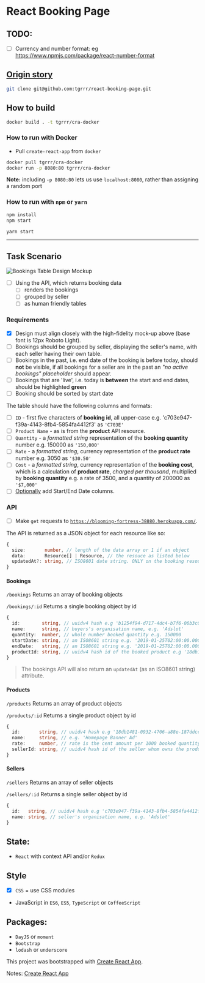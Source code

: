 # React Booking Page



## TODO:

- [ ] Currency and number format: eg https://www.npmjs.com/package/react-number-format

## [**Origin story**](http://github.com/tgrrr/react-booking-page)

```bash
git clone git@github.com:tgrrr/react-booking-page.git
```

## How to build

```bash
docker build . -t tgrrr/cra-docker
```

### How to run with Docker

- Pull `create-react-app` from `docker`

```bash
docker pull tgrrr/cra-docker
docker run -p 8080:80 tgrrr/cra-docker
```

**Note:** including `-p 8080:80` lets us use `localhost:8080`, rather than assigning a random port

### How to run with `npm` or `yarn`

```bash
npm install
npm start
```

```bash
yarn start
```

---


## Task Scenario

![Bookings Table Design Mockup](https://user-images.githubusercontent.com/908155/43172577-41114f3c-8ff3-11e8-849a-18c6cbb8f1f0.png)

- [ ] Using the API, which returns booking data
  - [ ] renders the bookings
  - [ ] grouped by seller
  - [ ] as human friendly tables

### Requirements

- [x] Design must align closely with the high-fidelity mock-up above (base font is 12px Roboto Light).
- [ ] Bookings should be grouped by seller, displaying the seller's name, with each seller having their own table.
- [ ] Bookings in the past, i.e. end date of the booking is before today, should **not** be visible, if all bookings for a seller are in the past an *"no active bookings" placeholder* should appear.
- [ ] Bookings that are 'live', i.e. today is **between** the start and end dates, should be highlighted **green**
- [ ] Booking should be sorted by start date

The table should have the following columns and formats:

- [ ] `ID` - first five characters of **booking id**, all upper-case e.g. 'c703e947-f39a-4143-8fb4-5854fa4412f3' as `'C703E'`
- [ ] `Product Name` - as is from the **product** API resource.
- [ ] `Quantity` - a *formatted string* representation of the **booking quantity** number e.g. 150000 as `'150,000'`
- [ ] `Rate` - a *formatted string*, currency representation of the **product rate** number e.g. 3050 as `'$30.50'`
- [ ] `Cost` - a *formatted string*, currency representation of the **booking cost**, which is a calculation of **product rate**, *charged per thousand*, multiplied by **booking quantity** e.g. a rate of 3500, and a quantity of 200000 as `'$7,000'`
- [ ] <u>Optionally</u> add Start/End Date columns.

### API

- [ ] Make `get` requests to [`https://blooming-fortress-38880.herokuapp.com/`](https://blooming-fortress-38880.herokuapp.com/).

The API is returned as a JSON object for each resource like so:

```typescript
{
  size:       number, // length of the data array or 1 if an object
  data:       Resource[] | Resource, // the resouce as listed below
  updatedAt?: string, // ISO8601 date string. ONLY on the booking resource
}
```

#### Bookings

`/bookings`
Returns an array of booking objects

`/bookings/:id`
Returns a single booking object by id

```typescript
{
  id:        string, // uuidv4 hash e.g 'b1254f94-d717-4dc4-b7f6-06b3c00d77a1'
  name:      string, // buyers's organisation name, e.g. 'Adslot'
  quantity:  number, // whole number booked quantity e.g. 150000
  startDate: string, // an ISO8601 string e.g. '2019-01-25T02:00:00.000Z'
  endDate:   string, // an ISO8601 string e.g. '2019-01-25T02:00:00.000Z'
  productId: string, // uuidv4 hash id of the booked product e.g '18db1481-0932-4706-a88e-187ddcc41017'
}
```

> The bookings API will also return an `updatedAt` (as an ISO8601 string) attribute.

#### Products

`/products`
Returns an array of product objects

`/products/:id`
Returns a single product object by id

```typescript
{
  id:       string, // uuidv4 hash e.g '18db1481-0932-4706-a88e-187ddcc41017'
  name:     string, // e.g. 'Homepage Banner Ad'
  rate:     number, // rate is the cent amount per 1000 booked quantity, e.g. 5000 is '$50.00'
  sellerId: string, // uuidv4 hash id of the seller whom owns the product e.g 'c703e947-f39a-4143-8fb4-5854fa4412f3'
}
```

#### Sellers
`/sellers`
Returns an array of seller objects

`/sellers/:id`
Returns a single seller object by id

```typescript
{
  id:   string, // uuidv4 hash e.g 'c703e947-f39a-4143-8fb4-5854fa4412f3'
  name: string, // seller's organisation name, e.g. 'Adslot'
}
```

## State:

* `React` with context API and/or `Redux`

## Style

- [x] `CSS` = use CSS modules
* JavaScript in `ES6`, `ES5`, `TypeScript` or `CoffeeScript`

## Packages: 

* `DayJS` or `moment`
* `Bootstrap`
* `lodash` or `underscore`

This project was bootstrapped with [Create React App](https://github.com/facebook/create-react-app).

Notes: [Create React App](./docs/CREATE-REACT-APP.md)
